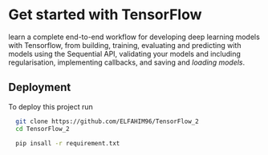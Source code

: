 
# Get started with TensorFlow

 learn a complete end-to-end workflow for developing deep learning models with Tensorflow, from building, training, evaluating and predicting with models using the Sequential API, validating your models and including regularisation, implementing callbacks, and saving and *loading models*. 



## Deployment

To deploy this project run

```bash
  git clone https://github.com/ELFAHIM96/TensorFlow_2
  cd TensorFlow_2
```
```bash
  pip insall -r requirement.txt
```
